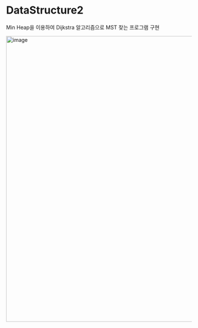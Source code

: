 # DataStructure2
Min Heap을 이용하여 Dijkstra 알고리즘으로 MST 찾는 프로그램 구현

<img width="775" alt="image" src="https://github.com/PINGPINGYEE/DataStructure2/assets/30267171/22125177-45df-400c-881d-bfb5db3b8496">
